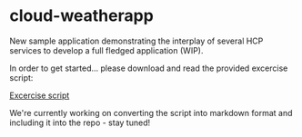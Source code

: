# cloud-weatherapp
New sample application demonstrating the interplay of several HCP services to develop a full fledged application (WIP). 

In order to get started... please download and read the provided excercise script:

[Excercise script](https://github.com/SAP/cloud-weatherapp/raw/master/Mastering_SAP_Tech_AU_2015_Matthias_Steiner_WS_Excercise.pdf)

We're currently working on converting the script into markdown format and including it into the repo - stay tuned!
